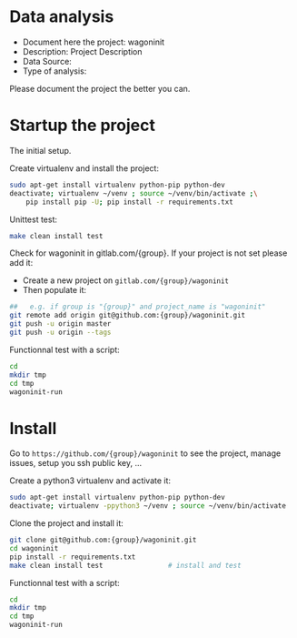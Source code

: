 # Data analysis
- Document here the project: wagoninit
- Description: Project Description
- Data Source:
- Type of analysis:

Please document the project the better you can.

# Startup the project

The initial setup.

Create virtualenv and install the project:
```bash
sudo apt-get install virtualenv python-pip python-dev
deactivate; virtualenv ~/venv ; source ~/venv/bin/activate ;\
    pip install pip -U; pip install -r requirements.txt
```

Unittest test:
```bash
make clean install test
```

Check for wagoninit in gitlab.com/{group}.
If your project is not set please add it:

- Create a new project on `gitlab.com/{group}/wagoninit`
- Then populate it:

```bash
##   e.g. if group is "{group}" and project_name is "wagoninit"
git remote add origin git@github.com:{group}/wagoninit.git
git push -u origin master
git push -u origin --tags
```

Functionnal test with a script:

```bash
cd
mkdir tmp
cd tmp
wagoninit-run
```

# Install

Go to `https://github.com/{group}/wagoninit` to see the project, manage issues,
setup you ssh public key, ...

Create a python3 virtualenv and activate it:

```bash
sudo apt-get install virtualenv python-pip python-dev
deactivate; virtualenv -ppython3 ~/venv ; source ~/venv/bin/activate
```

Clone the project and install it:

```bash
git clone git@github.com:{group}/wagoninit.git
cd wagoninit
pip install -r requirements.txt
make clean install test                # install and test
```
Functionnal test with a script:

```bash
cd
mkdir tmp
cd tmp
wagoninit-run
```
